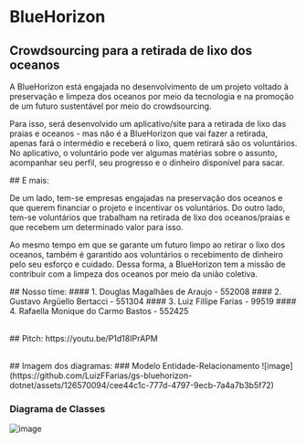 # BlueHorizon
## Crowdsourcing para a retirada de lixo dos oceanos
<p>A BlueHorizon está engajada no desenvolvimento de um projeto voltado à preservação e limpeza dos oceanos por meio da tecnologia e na promoção de um futuro sustentável por meio do crowdsourcing.</p>
<p>Para isso, será desenvolvido um aplicativo/site para a retirada de lixo das praias e oceanos - mas não é a BlueHorizon que vai fazer a retirada, apenas fará o intermédio e receberá o lixo, quem retirará são os voluntários. No aplicativo, o voluntário pode ver algumas matérias sobre o assunto, acompanhar seu perfil, seu progresso e o dinheiro disponível para sacar.</p>
## E mais:
<p>De um lado, tem-se empresas engajadas na preservação dos oceanos e que querem financiar o projeto e incentivar os voluntários. Do outro lado, tem-se voluntários que trabalham na retirada de lixo dos oceanos/praias e que recebem um determinado valor para isso.</p>
<p>Ao mesmo tempo em que se garante um futuro limpo ao retirar o lixo dos oceanos, também é garantido aos voluntários o recebimento de dinheiro pelo seu esforço e cuidado. Dessa forma, a BlueHorizon tem a missão de contribuir com a limpeza dos oceanos por meio da união coletiva.</p>
## Nosso time:
#### 1. Douglas Magalhães de Araujo - 552008
#### 2. Gustavo Argüello Bertacci - 551304
#### 3. Luiz Fillipe Farias - 99519
#### 4. Rafaella Monique do Carmo Bastos - 552425
<p></p><br>
## Pitch:
https://youtu.be/P1d18IPrAPM
<p></p><br>
## Imagem dos diagramas:
### Modelo Entidade-Relacionamento
![image](https://github.com/LuizFFarias/gs-bluehorizon-dotnet/assets/126570094/cee44c1c-777d-4797-9ecb-7a4a7b3b5f72)

### Diagrama de Classes
![image](https://github.com/LuizFFarias/gs-bluehorizon-dotnet/assets/126570094/34c4243e-9fa1-4418-9528-195935710de7)
